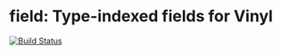 # field: Type-indexed fields for Vinyl

[![Build Status](https://travis-ci.org/int-index/field.svg)](https://travis-ci.org/int-index/field)
